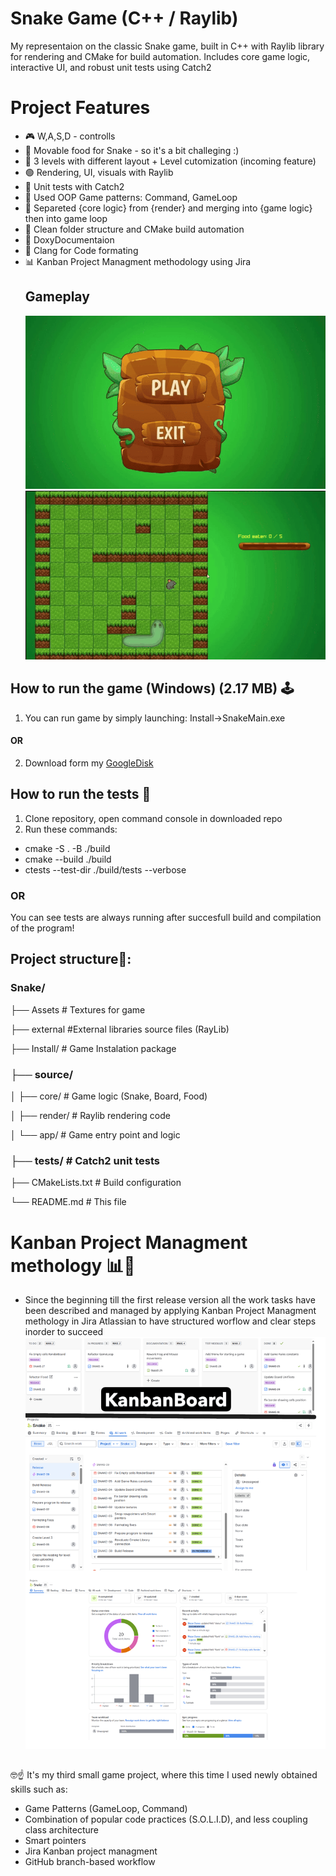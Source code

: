 # Snake Game (C++ / Raylib)
My representaion on the classic Snake game, built in C++ with Raylib library for rendering and CMake for build automation.
Includes core game logic, interactive UI, and robust unit tests using Catch2

# Project Features
- 🎮 W,A,S,D - controlls
- 🤖 Movable food for Snake - so it's a bit challeging :)
- 🔰 3 levels with different layout + Level cutomization (incoming feature)
- 🟢 Rendering, UI, visuals with Raylib 
- 🧪 Unit tests with Catch2
- 🧱 Used OOP Game patterns: Command, GameLoop
- 🧩 Separeted {core logic} from {render} and merging into {game logic} then into game loop 
- 📁 Clean folder structure and CMake build automation
- 📄 DoxyDocumentaion
- 📑 Clang for Code formating
- 📊 Kanban Project Managment methodology using Jira 
    ## Gameplay
  ![Level1](GitVisuals/GameCapture.gif)
  ![Level2](GitVisuals/GameCapture2.gif)

  


  
## How to run the game (Windows) (2.17 MB) 🕹
1) You can run game by simply launching: Install->SnakeMain.exe 

#### OR
2) Download form my [GoogleDisk](https://drive.google.com/drive/folders/1HwZNBpxQ4uty3cCsi8MkHtUCODngYnGe?usp=sharing)

##
## How to run the tests 🧪
1. Clone repository, open command console in downloaded repo
2. Run these commands: 
 - cmake -S . -B ./build
 - cmake --build ./build
 - ctests --test-dir ./build/tests --verbose
 ### OR 
You can see tests are always running after succesfull build and compilation of the program! 
##
## Project structure📂:

### Snake/

├── Assets            # Textures for game

├── external          #External libraries source files (RayLib)

├── Install/       # Game Instalation package

### ├── source/

│   ├── core/         # Game logic (Snake, Board, Food)

│   ├── render/       # Raylib rendering code

│   └── app/      # Game entry point and logic

### ├── tests/            # Catch2 unit tests

├── CMakeLists.txt    # Build configuration

└── README.md         # This file

# Kanban Project Managment methology 📊🧐
- Since the beginning till the first release version all the work tasks have been described and managed
  by applying Kanban Project Managment methology in Jira Atlassian to have structured worflow and clear steps inorder to succeed 
![Kanban workflow](GitVisuals/KanbanWorkflow.png)

##
🤓☝️ It's my third small game project, where this time I used newly obtained skills such as:
- Game Patterns (GameLoop, Command)
- Combination of popular code practices (S.O.L.I.D), and less coupling class architecture
- Smart pointers
- Jira Kanban project managment
- GitHub branch-based workflow
